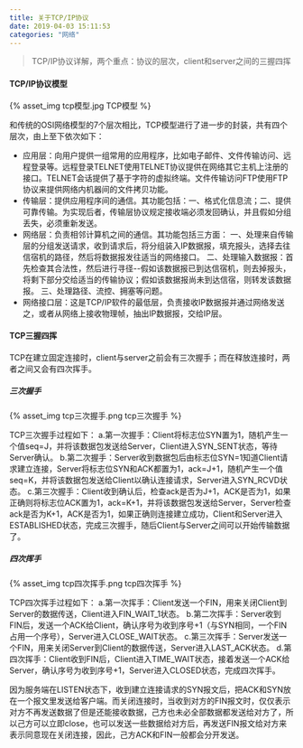 ```yaml
---
title: 关于TCP/IP协议
date: 2019-04-03 15:11:53
categories: "网络"
---
```


>TCP/IP协议详解，两个重点：协议的层次，client和server之间的三握四挥

#### TCP/IP协议模型

{% asset_img tcp模型.jpg TCP模型 %}

<!-- more -->

和传统的OSI网络模型的7个层次相比，TCP模型进行了进一步的封装，共有四个层次，由上至下依次如下：

- 应用层：向用户提供一组常用的应用程序，比如电子邮件、文件传输访问、远程登录等。远程登录TELNET使用TELNET协议提供在网络其它主机上注册的接口。TELNET会话提供了基于字符的虚拟终端。文件传输访问FTP使用FTP协议来提供网络内机器间的文件拷贝功能。
- 传输层：提供应用程序间的通信。其功能包括：一、格式化信息流；二、提供可靠传输。为实现后者，传输层协议规定接收端必须发回确认，并且假如分组丢失，必须重新发送。
- 网络层：负责相邻计算机之间的通信。其功能包括三方面：
一、处理来自传输层的分组发送请求，收到请求后，将分组装入IP数据报，填充报头，选择去往信宿机的路径，然后将数据报发往适当的网络接口。
二、处理输入数据报：首先检查其合法性，然后进行寻径--假如该数据报已到达信宿机，则去掉报头，将剩下部分交给适当的传输协议；假如该数据报尚未到达信宿，则转发该数据报。
三、处理路径、流控、拥塞等问题。
- 网络接口层：这是TCP/IP软件的最低层，负责接收IP数据报并通过网络发送之，或者从网络上接收物理帧，抽出IP数据报，交给IP层。

#### TCP三握四挥

TCP在建立固定连接时，client与server之前会有三次握手；而在释放连接时，两者之间又会有四次挥手。

##### 三次握手

{% asset_img tcp三次握手.png tcp三次握手 %}

TCP三次握手过程如下：
a.第一次握手：Client将标志位SYN置为1，随机产生一个值seq=J，并将该数据包发送给Server，Client进入SYN_SENT状态，等待Server确认。
b.第二次握手：Server收到数据包后由标志位SYN=1知道Client请求建立连接，Server将标志位SYN和ACK都置为1，ack=J+1，随机产生一个值seq=K，并将该数据包发送给Client以确认连接请求，Server进入SYN_RCVD状态。
c.第三次握手：Client收到确认后，检查ack是否为J+1，ACK是否为1，如果正确则将标志位ACK置为1，ack=K+1，并将该数据包发送给Server，Server检查ack是否为K+1，ACK是否为1，如果正确则连接建立成功，Client和Server进入ESTABLISHED状态，完成三次握手，随后Client与Server之间可以开始传输数据了。

##### 四次挥手

{% asset_img tcp四次挥手.png tcp四次挥手 %}

TCP四次挥手过程如下：
a.第一次挥手：Client发送一个FIN，用来关闭Client到Server的数据传送，Client进入FIN_WAIT_1状态。
b.第二次挥手：Server收到FIN后，发送一个ACK给Client，确认序号为收到序号+1（与SYN相同，一个FIN占用一个序号），Server进入CLOSE_WAIT状态。
c.第三次挥手：Server发送一个FIN，用来关闭Server到Client的数据传送，Server进入LAST_ACK状态。
d.第四次挥手：Client收到FIN后，Client进入TIME_WAIT状态，接着发送一个ACK给Server，确认序号为收到序号+1，Server进入CLOSED状态，完成四次挥手。

因为服务端在LISTEN状态下，收到建立连接请求的SYN报文后，把ACK和SYN放在一个报文里发送给客户端。而关闭连接时，当收到对方的FIN报文时，仅仅表示对方不再发送数据了但是还能接收数据，己方也未必全部数据都发送给对方了，所以己方可以立即close，也可以发送一些数据给对方后，再发送FIN报文给对方来表示同意现在关闭连接，因此，己方ACK和FIN一般都会分开发送。

